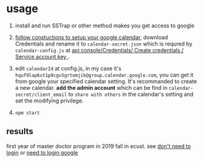 # usage 

1. install and run SSTrap or other method makes you get access to google

2. [follow constuctions to setup your google calendar](https://github.com/yuhong90/node-google-calendar/wiki#preparations-needed), download Credentials and rename it to `calendar-secret.json` which is requred by `calendar-config.js` at [api console/Credentials/ Create credentials / Service account key ](https://console.developers.google.com/apis/dashboard).

3. edit `calendarId` at config.js, in my case it's `hquf9lap6st1p9cgv5grtomjik@group.calendar.google.com`, you can get it from google your specified calendar setting. It's recommanded to create a new calendar. **add the admin account** which can be find in `calendar-secret/client_email` to `share with others` in the calendar's setting and set the modifying privilege.

4. `npm start`


## results
first year of master doctor program in 2019 fall in ecust. see
[don't need to login](https://calendar.google.com/calendar/embed?src=hquf9lap6st1p9cgv5grtomjik%40group.calendar.google.com&ctz=Asia%2FShanghai) or [need to login google](https://calendar.google.com/calendar?cid=aHF1ZjlsYXA2c3QxcDljZ3Y1Z3J0b21qaWtAZ3JvdXAuY2FsZW5kYXIuZ29vZ2xlLmNvbQ)
